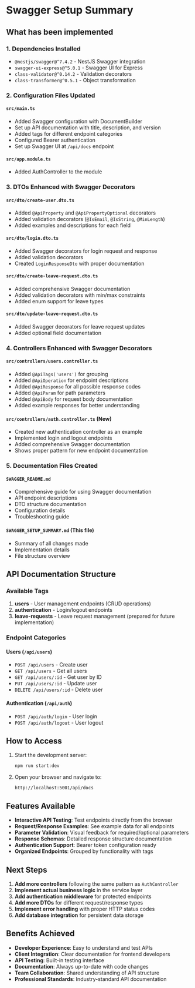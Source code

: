 # Swagger Setup Summary

## What has been implemented

### 1. Dependencies Installed
- `@nestjs/swagger@^7.4.2` - NestJS Swagger integration
- `swagger-ui-express@^5.0.1` - Swagger UI for Express
- `class-validator@^0.14.2` - Validation decorators
- `class-transformer@^0.5.1` - Object transformation

### 2. Configuration Files Updated

#### `src/main.ts`
- Added Swagger configuration with DocumentBuilder
- Set up API documentation with title, description, and version
- Added tags for different endpoint categories
- Configured Bearer authentication
- Set up Swagger UI at `/api/docs` endpoint

#### `src/app.module.ts`
- Added AuthController to the module

### 3. DTOs Enhanced with Swagger Decorators

#### `src/dto/create-user.dto.ts`
- Added `@ApiProperty` and `@ApiPropertyOptional` decorators
- Added validation decorators (`@IsEmail`, `@IsString`, `@MinLength`)
- Added examples and descriptions for each field

#### `src/dto/login.dto.ts`
- Added Swagger decorators for login request and response
- Added validation decorators
- Created `LoginResponseDto` with proper documentation

#### `src/dto/create-leave-request.dto.ts`
- Added comprehensive Swagger documentation
- Added validation decorators with min/max constraints
- Added enum support for leave types

#### `src/dto/update-leave-request.dto.ts`
- Added Swagger decorators for leave request updates
- Added optional field documentation

### 4. Controllers Enhanced with Swagger Decorators

#### `src/controllers/users.controller.ts`
- Added `@ApiTags('users')` for grouping
- Added `@ApiOperation` for endpoint descriptions
- Added `@ApiResponse` for all possible response codes
- Added `@ApiParam` for path parameters
- Added `@ApiBody` for request body documentation
- Added example responses for better understanding

#### `src/controllers/auth.controller.ts` (New)
- Created new authentication controller as an example
- Implemented login and logout endpoints
- Added comprehensive Swagger documentation
- Shows proper pattern for new endpoint documentation

### 5. Documentation Files Created

#### `SWAGGER_README.md`
- Comprehensive guide for using Swagger documentation
- API endpoint descriptions
- DTO structure documentation
- Configuration details
- Troubleshooting guide

#### `SWAGGER_SETUP_SUMMARY.md` (This file)
- Summary of all changes made
- Implementation details
- File structure overview

## API Documentation Structure

### Available Tags
1. **users** - User management endpoints (CRUD operations)
2. **authentication** - Login/logout endpoints
3. **leave-requests** - Leave request management (prepared for future implementation)

### Endpoint Categories

#### Users (`/api/users`)
- `POST /api/users` - Create user
- `GET /api/users` - Get all users
- `GET /api/users/:id` - Get user by ID
- `PUT /api/users/:id` - Update user
- `DELETE /api/users/:id` - Delete user

#### Authentication (`/api/auth`)
- `POST /api/auth/login` - User login
- `POST /api/auth/logout` - User logout

## How to Access

1. Start the development server:
   ```bash
   npm run start:dev
   ```

2. Open your browser and navigate to:
   ```
   http://localhost:5001/api/docs
   ```

## Features Available

- **Interactive API Testing**: Test endpoints directly from the browser
- **Request/Response Examples**: See example data for all endpoints
- **Parameter Validation**: Visual feedback for required/optional parameters
- **Response Schemas**: Detailed response structure documentation
- **Authentication Support**: Bearer token configuration ready
- **Organized Endpoints**: Grouped by functionality with tags

## Next Steps

1. **Add more controllers** following the same pattern as `AuthController`
2. **Implement actual business logic** in the service layer
3. **Add authentication middleware** for protected endpoints
4. **Add more DTOs** for different request/response types
5. **Implement error handling** with proper HTTP status codes
6. **Add database integration** for persistent data storage

## Benefits Achieved

- **Developer Experience**: Easy to understand and test APIs
- **Client Integration**: Clear documentation for frontend developers
- **API Testing**: Built-in testing interface
- **Documentation**: Always up-to-date with code changes
- **Team Collaboration**: Shared understanding of API structure
- **Professional Standards**: Industry-standard API documentation 